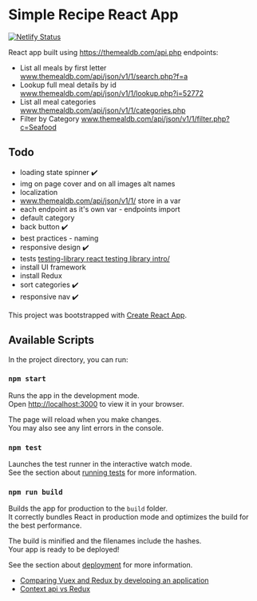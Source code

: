 # Simple Recipe React App

[![Netlify Status](https://api.netlify.com/api/v1/badges/49b12dcd-52dd-4175-99e3-7099318e7d57/deploy-status)](https://app.netlify.com/sites/thewhitefox-simple-recipes-react/deploys)

React app built using https://themealdb.com/api.php endpoints:
- List all meals by first letter www.themealdb.com/api/json/v1/1/search.php?f=a
- Lookup full meal details by id www.themealdb.com/api/json/v1/1/lookup.php?i=52772
- List all meal categories www.themealdb.com/api/json/v1/1/categories.php
- Filter by Category www.themealdb.com/api/json/v1/1/filter.php?c=Seafood

## Todo
- loading state spinner ✔️
- img on page cover and on all images alt names
- localization
- www.themealdb.com/api/json/v1/1/ store in a var
- each endpoint as it's own var - endpoints import
- default category 
- back button ✔️
- best practices - naming
- responsive design ✔️
- tests [testing-library react testing library intro/](https://testing-library.com/docs/react-testing-library/intro/)
- install UI framework
- install Redux
- sort categories ✔️
- responsive nav ✔️

This project was bootstrapped with [Create React App](https://github.com/facebook/create-react-app).

## Available Scripts

In the project directory, you can run:

### `npm start`

Runs the app in the development mode.\
Open [http://localhost:3000](http://localhost:3000) to view it in your browser.

The page will reload when you make changes.\
You may also see any lint errors in the console.

### `npm test`

Launches the test runner in the interactive watch mode.\
See the section about [running tests](https://facebook.github.io/create-react-app/docs/running-tests) for more information.

### `npm run build`

Builds the app for production to the `build` folder.\
It correctly bundles React in production mode and optimizes the build for the best performance.

The build is minified and the filenames include the hashes.\
Your app is ready to be deployed!

See the section about [deployment](https://facebook.github.io/create-react-app/docs/deployment) for more information.

- [Comparing Vuex and Redux by developing an application](https://javascript.plainenglish.io/similarities-and-differences-between-vuex-and-redux-by-developing-an-application-be3df0164b22#:~:text=Vuex%20state%20is%20mutable%2C%20hence,and%20assign%20values%20to%20them.&text=Redux%20uses%20Reducers%2C%20which%20are,manage%20a%20set%20of%20states)
- [Context api vs Redux](https://www.upbeatcode.com/react/when-to-use-context-api-vs-redux/)
